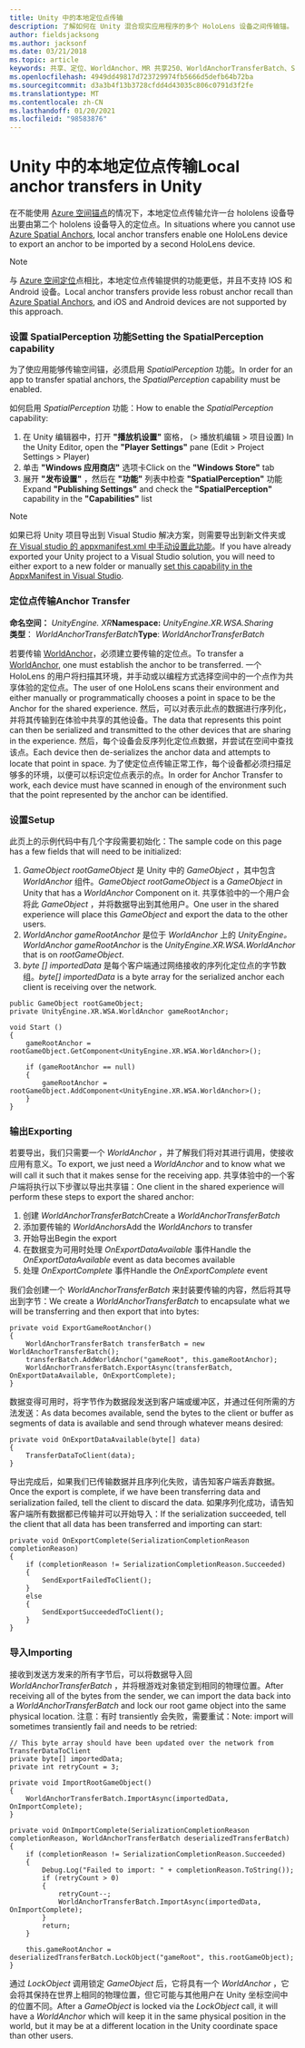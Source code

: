 ```yaml
---
title: Unity 中的本地定位点传输
description: 了解如何在 Unity 混合现实应用程序的多个 HoloLens 设备之间传输锚。
author: fieldsjacksong
ms.author: jacksonf
ms.date: 03/21/2018
ms.topic: article
keywords: 共享、定位、WorldAnchor、MR 共享250、WorldAnchorTransferBatch、SpatialPerception、传输、本地定位点传输、定位点导出和定位点导入
ms.openlocfilehash: 4949dd49817d723729974fb5666d5defb64b72ba
ms.sourcegitcommit: d3a3b4f13b3728cfdd4d43035c806c0791d3f2fe
ms.translationtype: MT
ms.contentlocale: zh-CN
ms.lasthandoff: 01/20/2021
ms.locfileid: "98583876"
---
```

# <a name="local-anchor-transfers-in-unity"></a><span data-ttu-id="c3c5d-104">Unity 中的本地定位点传输</span><span class="sxs-lookup"><span data-stu-id="c3c5d-104">Local anchor transfers in Unity</span></span>

<span data-ttu-id="c3c5d-105">在不能使用 <a href="/azure/spatial-anchors" target="_blank">Azure 空间锚点</a>的情况下，本地定位点传输允许一台 hololens 设备导出要由第二个 hololens 设备导入的定位点。</span><span class="sxs-lookup"><span data-stu-id="c3c5d-105">In situations where you cannot use <a href="/azure/spatial-anchors" target="_blank">Azure Spatial Anchors</a>, local anchor transfers enable one HoloLens device to export an anchor to be imported by a second HoloLens device.</span></span>

>[!NOTE]
><span data-ttu-id="c3c5d-106">与 <a href="/azure/spatial-anchors" target="_blank">Azure 空间定位</a>点相比，本地定位点传输提供的功能更低，并且不支持 IOS 和 Android 设备。</span><span class="sxs-lookup"><span data-stu-id="c3c5d-106">Local anchor transfers provide less robust anchor recall than <a href="/azure/spatial-anchors" target="_blank">Azure Spatial Anchors</a>, and iOS and Android devices are not supported by this approach.</span></span>

### <a name="setting-the-spatialperception-capability"></a><span data-ttu-id="c3c5d-107">设置 SpatialPerception 功能</span><span class="sxs-lookup"><span data-stu-id="c3c5d-107">Setting the SpatialPerception capability</span></span>

<span data-ttu-id="c3c5d-108">为了使应用能够传输空间锚，必须启用 *SpatialPerception* 功能。</span><span class="sxs-lookup"><span data-stu-id="c3c5d-108">In order for an app to transfer spatial anchors, the *SpatialPerception* capability must be enabled.</span></span>

<span data-ttu-id="c3c5d-109">如何启用 *SpatialPerception* 功能：</span><span class="sxs-lookup"><span data-stu-id="c3c5d-109">How to enable the *SpatialPerception* capability:</span></span>
1. <span data-ttu-id="c3c5d-110">在 Unity 编辑器中，打开 **"播放机设置"** 窗格， (> 播放机编辑 > 项目设置) </span><span class="sxs-lookup"><span data-stu-id="c3c5d-110">In the Unity Editor, open the **"Player Settings"** pane (Edit > Project Settings > Player)</span></span>
2. <span data-ttu-id="c3c5d-111">单击 **"Windows 应用商店"** 选项卡</span><span class="sxs-lookup"><span data-stu-id="c3c5d-111">Click on the **"Windows Store"** tab</span></span>
3. <span data-ttu-id="c3c5d-112">展开 **"发布设置"** ，然后在 **"功能"** 列表中检查 **"SpatialPerception"** 功能</span><span class="sxs-lookup"><span data-stu-id="c3c5d-112">Expand **"Publishing Settings"** and check the **"SpatialPerception"** capability in the **"Capabilities"** list</span></span>

>[!NOTE]
><span data-ttu-id="c3c5d-113">如果已将 Unity 项目导出到 Visual Studio 解决方案，则需要导出到新文件夹或 [在 Visual studio 的 appxmanifest.xml 中手动设置此功能](local-anchor-transfers-in-directx.md#set-up-your-app-to-use-the-spatialperception-capability)。</span><span class="sxs-lookup"><span data-stu-id="c3c5d-113">If you have already exported your Unity project to a Visual Studio solution, you will need to either export to a new folder or manually [set this capability in the AppxManifest in Visual Studio](local-anchor-transfers-in-directx.md#set-up-your-app-to-use-the-spatialperception-capability).</span></span>

### <a name="anchor-transfer"></a><span data-ttu-id="c3c5d-114">定位点传输</span><span class="sxs-lookup"><span data-stu-id="c3c5d-114">Anchor Transfer</span></span>

<span data-ttu-id="c3c5d-115">**命名空间：** *UnityEngine. XR*</span><span class="sxs-lookup"><span data-stu-id="c3c5d-115">**Namespace:** *UnityEngine.XR.WSA.Sharing*</span></span><br>
<span data-ttu-id="c3c5d-116">**类型**： *WorldAnchorTransferBatch*</span><span class="sxs-lookup"><span data-stu-id="c3c5d-116">**Type**: *WorldAnchorTransferBatch*</span></span>

<span data-ttu-id="c3c5d-117">若要传输 [WorldAnchor](../develop/unity/coordinate-systems-in-unity.md)，必须建立要传输的定位点。</span><span class="sxs-lookup"><span data-stu-id="c3c5d-117">To transfer a [WorldAnchor](../develop/unity/coordinate-systems-in-unity.md), one must establish the anchor to be transferred.</span></span> <span data-ttu-id="c3c5d-118">一个 HoloLens 的用户将扫描其环境，并手动或以编程方式选择空间中的一个点作为共享体验的定位点。</span><span class="sxs-lookup"><span data-stu-id="c3c5d-118">The user of one HoloLens scans their environment and either manually or programmatically chooses a point in space to be the Anchor for the shared experience.</span></span> <span data-ttu-id="c3c5d-119">然后，可以对表示此点的数据进行序列化，并将其传输到在体验中共享的其他设备。</span><span class="sxs-lookup"><span data-stu-id="c3c5d-119">The data that represents this point can then be serialized and transmitted to the other devices that are sharing in the experience.</span></span> <span data-ttu-id="c3c5d-120">然后，每个设备会反序列化定位点数据，并尝试在空间中查找该点。</span><span class="sxs-lookup"><span data-stu-id="c3c5d-120">Each device then de-serializes the anchor data and attempts to locate that point in space.</span></span> <span data-ttu-id="c3c5d-121">为了使定位点传输正常工作，每个设备都必须扫描足够多的环境，以便可以标识定位点表示的点。</span><span class="sxs-lookup"><span data-stu-id="c3c5d-121">In order for Anchor Transfer to work, each device must have scanned in enough of the environment such that the point represented by the anchor can be identified.</span></span>

### <a name="setup"></a><span data-ttu-id="c3c5d-122">设置</span><span class="sxs-lookup"><span data-stu-id="c3c5d-122">Setup</span></span>

<span data-ttu-id="c3c5d-123">此页上的示例代码中有几个字段需要初始化：</span><span class="sxs-lookup"><span data-stu-id="c3c5d-123">The sample code on this page has a few fields that will need to be initialized:</span></span>
1. <span data-ttu-id="c3c5d-124">*GameObject rootGameObject* 是 Unity 中的 *GameObject* ，其中包含 *WorldAnchor* 组件。</span><span class="sxs-lookup"><span data-stu-id="c3c5d-124">*GameObject rootGameObject* is a *GameObject* in Unity that has a *WorldAnchor* Component on it.</span></span> <span data-ttu-id="c3c5d-125">共享体验中的一个用户会将此 *GameObject* ，并将数据导出到其他用户。</span><span class="sxs-lookup"><span data-stu-id="c3c5d-125">One user in the shared experience will place this *GameObject* and export the data to the other users.</span></span>
2. <span data-ttu-id="c3c5d-126">*WorldAnchor gameRootAnchor* 是位于 *WorldAnchor* 上的 *UnityEngine。*</span><span class="sxs-lookup"><span data-stu-id="c3c5d-126">*WorldAnchor gameRootAnchor* is the *UnityEngine.XR.WSA.WorldAnchor* that is on *rootGameObject*.</span></span>
3. <span data-ttu-id="c3c5d-127">*byte [] importedData* 是每个客户端通过网络接收的序列化定位点的字节数组。</span><span class="sxs-lookup"><span data-stu-id="c3c5d-127">*byte[] importedData* is a byte array for the serialized anchor each client is receiving over the network.</span></span>

```
public GameObject rootGameObject;
private UnityEngine.XR.WSA.WorldAnchor gameRootAnchor;

void Start ()
{
    gameRootAnchor = rootGameObject.GetComponent<UnityEngine.XR.WSA.WorldAnchor>();

    if (gameRootAnchor == null)
    {
        gameRootAnchor = rootGameObject.AddComponent<UnityEngine.XR.WSA.WorldAnchor>();
    }
}
```

### <a name="exporting"></a><span data-ttu-id="c3c5d-128">输出</span><span class="sxs-lookup"><span data-stu-id="c3c5d-128">Exporting</span></span>

<span data-ttu-id="c3c5d-129">若要导出，我们只需要一个 *WorldAnchor* ，并了解我们将对其进行调用，使接收应用有意义。</span><span class="sxs-lookup"><span data-stu-id="c3c5d-129">To export, we just need a *WorldAnchor* and to know what we will call it such that it makes sense for the receiving app.</span></span> <span data-ttu-id="c3c5d-130">共享体验中的一个客户端将执行以下步骤以导出共享锚：</span><span class="sxs-lookup"><span data-stu-id="c3c5d-130">One client in the shared experience will perform these steps to export the shared anchor:</span></span>
1. <span data-ttu-id="c3c5d-131">创建 *WorldAnchorTransferBatch*</span><span class="sxs-lookup"><span data-stu-id="c3c5d-131">Create a *WorldAnchorTransferBatch*</span></span>
2. <span data-ttu-id="c3c5d-132">添加要传输的 *WorldAnchors*</span><span class="sxs-lookup"><span data-stu-id="c3c5d-132">Add the *WorldAnchors* to transfer</span></span>
3. <span data-ttu-id="c3c5d-133">开始导出</span><span class="sxs-lookup"><span data-stu-id="c3c5d-133">Begin the export</span></span>
4. <span data-ttu-id="c3c5d-134">在数据变为可用时处理 *OnExportDataAvailable* 事件</span><span class="sxs-lookup"><span data-stu-id="c3c5d-134">Handle the *OnExportDataAvailable* event as data becomes available</span></span>
5. <span data-ttu-id="c3c5d-135">处理 *OnExportComplete* 事件</span><span class="sxs-lookup"><span data-stu-id="c3c5d-135">Handle the *OnExportComplete* event</span></span>

<span data-ttu-id="c3c5d-136">我们会创建一个 *WorldAnchorTransferBatch* 来封装要传输的内容，然后将其导出到字节：</span><span class="sxs-lookup"><span data-stu-id="c3c5d-136">We create a *WorldAnchorTransferBatch* to encapsulate what we will be transferring and then export that into bytes:</span></span>

```
private void ExportGameRootAnchor()
{
    WorldAnchorTransferBatch transferBatch = new WorldAnchorTransferBatch();
    transferBatch.AddWorldAnchor("gameRoot", this.gameRootAnchor);
    WorldAnchorTransferBatch.ExportAsync(transferBatch, OnExportDataAvailable, OnExportComplete);
}
```

<span data-ttu-id="c3c5d-137">数据变得可用时，将字节作为数据段发送到客户端或缓冲区，并通过任何所需的方法发送：</span><span class="sxs-lookup"><span data-stu-id="c3c5d-137">As data becomes available, send the bytes to the client or buffer as segments of data is available and send through whatever means desired:</span></span>

```
private void OnExportDataAvailable(byte[] data)
{
    TransferDataToClient(data);
}
```

<span data-ttu-id="c3c5d-138">导出完成后，如果我们已传输数据并且序列化失败，请告知客户端丢弃数据。</span><span class="sxs-lookup"><span data-stu-id="c3c5d-138">Once the export is complete, if we have been transferring data and serialization failed, tell the client to discard the data.</span></span> <span data-ttu-id="c3c5d-139">如果序列化成功，请告知客户端所有数据都已传输并可以开始导入：</span><span class="sxs-lookup"><span data-stu-id="c3c5d-139">If the serialization succeeded, tell the client that all data has been transferred and importing can start:</span></span>

```
private void OnExportComplete(SerializationCompletionReason completionReason)
{
    if (completionReason != SerializationCompletionReason.Succeeded)
    {
        SendExportFailedToClient();
    }
    else
    {
        SendExportSucceededToClient();
    }
}
```

### <a name="importing"></a><span data-ttu-id="c3c5d-140">导入</span><span class="sxs-lookup"><span data-stu-id="c3c5d-140">Importing</span></span>

<span data-ttu-id="c3c5d-141">接收到发送方发来的所有字节后，可以将数据导入回 *WorldAnchorTransferBatch* ，并将根游戏对象锁定到相同的物理位置。</span><span class="sxs-lookup"><span data-stu-id="c3c5d-141">After receiving all of the bytes from the sender, we can import the data back into a *WorldAnchorTransferBatch* and lock our root game object into the same physical location.</span></span> <span data-ttu-id="c3c5d-142">注意：有时 transiently 会失败，需要重试：</span><span class="sxs-lookup"><span data-stu-id="c3c5d-142">Note: import will sometimes transiently fail and needs to be retried:</span></span>

```
// This byte array should have been updated over the network from TransferDataToClient
private byte[] importedData;
private int retryCount = 3;

private void ImportRootGameObject()
{
    WorldAnchorTransferBatch.ImportAsync(importedData, OnImportComplete);
}

private void OnImportComplete(SerializationCompletionReason completionReason, WorldAnchorTransferBatch deserializedTransferBatch)
{
    if (completionReason != SerializationCompletionReason.Succeeded)
    {
        Debug.Log("Failed to import: " + completionReason.ToString());
        if (retryCount > 0)
        {
            retryCount--;
            WorldAnchorTransferBatch.ImportAsync(importedData, OnImportComplete);
        }
        return;
    }

    this.gameRootAnchor = deserializedTransferBatch.LockObject("gameRoot", this.rootGameObject);
}
```

<span data-ttu-id="c3c5d-143">通过 *LockObject* 调用锁定 *GameObject* 后，它将具有一个 *WorldAnchor* ，它会将其保持在世界上相同的物理位置，但它可能与其他用户在 Unity 坐标空间中的位置不同。</span><span class="sxs-lookup"><span data-stu-id="c3c5d-143">After a *GameObject* is locked via the *LockObject* call, it will have a *WorldAnchor* which will keep it in the same physical position in the world, but it may be at a different location in the Unity coordinate space than other users.</span></span>